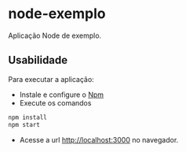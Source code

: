 # node-exemplo

Aplicação Node de exemplo.

## Usabilidade

Para executar a aplicação:

- Instale e configure o [Npm](https://docs.npmjs.com/downloading-and-installing-node-js-and-npm?ref=sfeir.dev)
- Execute os comandos

```bash
npm install
npm start
```

- Acesse a url <http://localhost:3000> no navegador.
